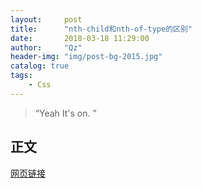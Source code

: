 ```yaml
---
layout:     post
title:      "nth-child和nth-of-type的区别"
date:       2018-03-18 11:29:00
author:     "Qz"
header-img: "img/post-bg-2015.jpg"
catalog: true
tags:
    - Css
---
```


> “Yeah It's on. ”


## 正文
[网页链接](http://blog.csdn.net/liuyan19891230/article/details/52839788)

